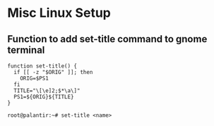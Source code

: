 # Misc Linux Setup
## Function to add set-title command to gnome terminal

```
function set-title() {
  if [[ -z "$ORIG" ]]; then
    ORIG=$PS1
  fi
  TITLE="\[\e]2;$*\a\]"
  PS1=${ORIG}${TITLE}
}

root@palantir:~# set-title <name>
```
